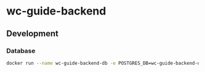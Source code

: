 # wc-guide-backend

## Development

### Database
```sh
docker run --name wc-guide-backend-db -e POSTGRES_DB=wc-guide-backend-db -e POSTGRES_USER=guide -e POSTGRES_PASSWORD=wc-guide-backend -d -p 5432:5432 mdillon/postgis
```